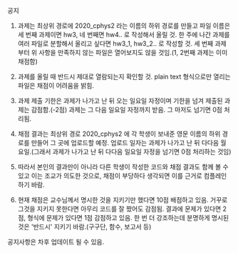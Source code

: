 공지

1. 과제는 최상위 경로에 2020_cphys2 라는 이름의 하위 경로를 만들고
  파일 이름은 세 번째 과제이면 hw3, 네 번째면 hw4.. 로 작성해서 올릴 것.
  한 주에 나간 과제를 여러 파일로 분할해서 올리고 싶다면 hw3_1, hw3_2.. 로 작성할 것.
  세 번째 과제부터 위 사항을 만족하지 않는 파일은 열어보지도 않을 것임.(1, 2번째 과제는 이미 채점함)
  
2. 과제를 올릴 때 반드시 제대로 열람되는지 확인할 것.
  plain text 형식으로만 열리는 파일은 채점이 어려움을 밝힘.
  
3. 과제 제출 기한은 과제가 나가고 난 뒤 오는 일요일 자정이며 기한을 넘겨 제출된 과제는 감점함.(-2점)
  과제는 그 다음 일요일 자정까지 받음. 그 마저도 넘기면 0점 처리됨.
  
4. 채점 결과는 최상위 경로 2020_cphys2 에 각 학생이 보내준 영문 이름의 하위 경로를 만들어 그 곳에 업로드할 예정.
  업로드 일자는 과제가 나가고 난 뒤 다다음 월요일.(그래서 과제가 나가고 난 뒤 다다음 일요일 자정을 넘기면 0점 처리하는 것임)
  
5. 따라서 본인의 결과만이 아니라 다른 학생이 작성한 코드와 채점 결과도 함께 볼 수 있고 이는 조교가 의도한 것으로, 채점이 부당하다 생각되면 이를 근거로 컴플레인 하기 바람.

6. 현재 채점은 교수님께서 명시한 것을 지키기만 했다면 10점 배점하고 있음. 거꾸로 그것을 지키지 못한다면 아무리 코드를 잘 짰어도 감점됨.
  결과에 문제가 있다면 2점, 형식에 문제가 있다면 1점 감점하고 있음. 한 번 더 강조하는데 분명하게 명시된 것은 '반드시' 지키기 바람.(구구단, 함수, 보고서 등)
  
공지사항은 차후 업데이트 될 수 있음.
